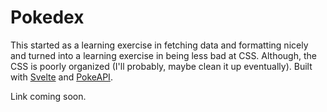 # Pokedex

This started as a learning exercise in fetching data and formatting nicely
and turned into a learning exercise in being less bad at CSS. Although, the CSS is
poorly organized (I'll probably, maybe clean it up eventually).
Built with [Svelte](https://github.com/sveltejs/svelte) and [PokeAPI](https://pokeapi.co/). 

Link coming soon.